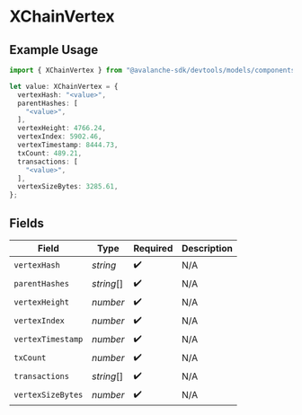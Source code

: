 # XChainVertex

## Example Usage

```typescript
import { XChainVertex } from "@avalanche-sdk/devtools/models/components";

let value: XChainVertex = {
  vertexHash: "<value>",
  parentHashes: [
    "<value>",
  ],
  vertexHeight: 4766.24,
  vertexIndex: 5902.46,
  vertexTimestamp: 8444.73,
  txCount: 489.21,
  transactions: [
    "<value>",
  ],
  vertexSizeBytes: 3285.61,
};
```

## Fields

| Field              | Type               | Required           | Description        |
| ------------------ | ------------------ | ------------------ | ------------------ |
| `vertexHash`       | *string*           | :heavy_check_mark: | N/A                |
| `parentHashes`     | *string*[]         | :heavy_check_mark: | N/A                |
| `vertexHeight`     | *number*           | :heavy_check_mark: | N/A                |
| `vertexIndex`      | *number*           | :heavy_check_mark: | N/A                |
| `vertexTimestamp`  | *number*           | :heavy_check_mark: | N/A                |
| `txCount`          | *number*           | :heavy_check_mark: | N/A                |
| `transactions`     | *string*[]         | :heavy_check_mark: | N/A                |
| `vertexSizeBytes`  | *number*           | :heavy_check_mark: | N/A                |